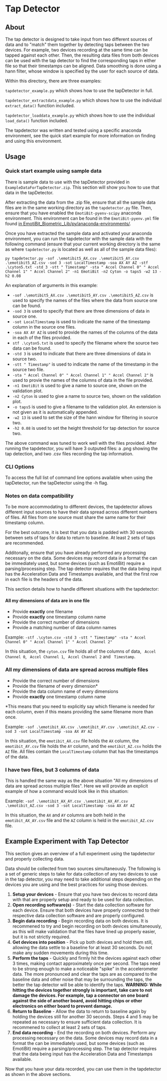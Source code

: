 # Tap Detector

## About
The tap detector is designed to take input from two different sources of data and to "match" them together by detecting taps between the two devices. For example, two devices recording at the same time can be tapped against each other. Then, the resulting data files from both devices can be used with the tap detector to find the corresponding taps in either file so that their timestamps can be aligned. Data smoothing is done using a hann filter, whose window is specified by the user for each source of data.

Within this directory, there are three examples:

```tapdetector_example.py``` which shows how to use the tapDetector in full.

```tapdetector_extractdata_example.py``` which shows how to use the individual ```extract_data()``` function included.

```tapdetector_loaddata_example.py``` which shows how to use the individual ```load_data()``` function included.

The tapdetector was written and tested using a specific anaconda environment, see the quick start example for more information on finding and using this environment.

## Usage

### Quick start example using sample data
There is sample data to use with the tapDetector provided in ```ExampleDataForTapDetector.zip```. This section will show you how to use that data in the tapDetector.

After extracting the data from the .zip file, ensure that all the sample data files are in the same working directory as the ```tapdetector.py``` file. Then, ensure that you have enabled the ```EmotiBit-pyenv-scipy``` anaconda environment. This environment can be found in the ```EmotiBit-pyenv.yml``` file found [in EmotiBit_Biometric_Lib/py/anaconda-environments/](https://github.com/EmotiBit/EmotiBit_Biometric_Lib/tree/master/py/anaconda-environments).

Once you have extracted the sample data and activated your anaconda environment, you can run the tapdetector with the sample data with the following command (ensure that your current working directory is the same as where ```tapdetector.py``` is located as well as all of the sample data files):

```py tapdetector.py -sof .\emotibit5_AX.csv .\emotibit5_AY.csv .\emotibit5_AZ.csv -sod 3 -sot LocalTimestamp -soa AX AY AZ -stf .\cyton5.txt -std 3 -stt " Timestamp" -sta " Accel Channel 0" " Accel Channel 1" " Accel Channel 2" -n1 EmotiBit -n2 Cyton -o taps5 -w2 13 -h2 0.08```

An explanation of arguments in this example:
- ```-sof .\emotibit5_AX.csv .\emotibit5_AY.csv .\emotibit5_AZ.csv``` is used to specify the names of the files where the data from source one can be found. 
- ```-sod 3``` is used to specify that there are three dimensions of data in source one.
- ```-sot LocalTimestamp``` is used to indicate the name of the timestamp column in the source one files.
- ```-soa AX AY AZ``` is used to provide the names of the columns of the data in each of the files provided.
- ```stf .\cyton5.txt``` is used to specify the filename where the source two data can be found.
- ```-std 3``` is used to indicate that there are three dimensions of data in source two.
- ```-stt " Timestamp"``` is used to indicate the name of the timestamp in the source two file.
- ```-sta " Accel Channel 0" " Accel Channel 1" " Accel Channel 2"``` is used to provie the names of the columns of data in the file provided.
- ```-n1 EmotiBit``` is used to give a name to source one, shown on the validation plot.
- ```-n2 Cyton``` is used to give a name to source two, shown on the validation plot.
- ```-o taps5``` is used to give a filename to the validation plot. An extension is not given as it is automatically appended.
- ```-w2 13``` is used to set the size of the hann window for filtering in source two.
- ```-h2 0.08``` is used to set the height threshold for tap detection for source two.


The above command was tuned to work well with the files provided. After running the tapdetector, you will have 3 outputed files: a .png showing the tap detection, and two .csv files recording the tap information.

### CLI Options

To access the full list of command line options available when using the tapDetector, run the tapDetector using the -h flag.

### Notes on data compatibility

To be more accommodating to different devices, the tapdetector allows different input sources to have their data spread across different numbers of files. All files from one source must share the same name for their timestamp column. 

For the best outcome, it is best that you data is padded with 30 seconds between sets of taps for data to return to baseline. At least 2 sets of taps are recommended.

Additonally, ensure that you have already performed any processing necessary on the data. Some devices may record data in a format the can be immediately used, but some devices (such as EmotiBit) require a parsing/processing step. The tap detector requires that the data being input has the Acceleration Data and Timestamps available, and that the first row in each file is the headers of the data.

This section details how to handle different situations with the tapdetector:

#### All my dimensions of data are in one file
- Provide **exactly** one filename
- Provide **exactly** one timestamp column name
- Provide the correct number of dimensions
- Provide a matching number of data column names

Example: ```-stf .\cyton.csv -std 3 -stt " Timestamp" -sta " Accel Channel 0" " Accel Channel 1" " Accel Channel 2"```

In this situation, the ```cyton.csv``` file holds all of the columns of data, ``` Accel Channel 0```, ``` Accel Channel 1```, ``` Accel Channel 2``` and ``` Timestamp```.

### All my dimensions of data are spread across multiple files
- Provide the correct number of dimensions
- Provide the filename of every dimension*
- Provide the data column name of every dimensions
- Provide **exactly** one timestamp column name

*This means that you need to explicitly say which filename is needed for each column, even if this means providing the same filename more than once.

Example: ```-sof .\emotibit_AX.csv .\emotibit_AY.csv .\emotibit_AZ.csv -sod 3 -sot LocalTimestamp -soa AX AY AZ```

In this situation, the ```emotibit_AX.csv``` file holds the ```AX``` column, the ```emotibit_AY.csv``` file holds the ```AY``` column, and the ```emotibit_AZ.csv``` holds the ```AZ``` file. All files contain the ```LocalTimestamp``` column that has the timestamps of the data.

### I have two files, but 3 columns of data
This is handled the same way as the above situation "All my dimensions of data are spread across multiple files". Here we will provide an explicit example of how a command would look like in this situation:

Example: ```-sof .\emotibit_AX_AY.csv .\emotibit_AX_AY.csv .\emotibit_AZ.csv -sod 3 -sot LocalTimestamp -soa AX AY AZ```

In this situation, the ```AX``` and ```AY``` columns are both held in the ```emotibit_AX_AY.csv``` file and the ```AZ``` column is held in the ```emotibit_AZ.csv``` file. 

## Example Experiment with Tap Detector
This section gives an overview of a full experiment using the tapdetector and properly collecting data.

Data should be collected from two sources simultaneously. The following is a set of generic steps to take for data collection of any two devices to use in the tap detector, you may need to take additional steps depending on the devices you are using and the best practices for using those devices.

1. **Setup your devices** - Ensure that you have two devices to record data with that are properly setup and ready to be used for data collection.
1. **Open recording software(s)** - Start the data collection software for each device. Ensure that both devices have properly connected to their respective data collection software and are properly configured.
1. **Begin data recording** - Begin recording data on both devices. It is recommened to try and begin recording on both devices simultaneously, as this will make validation that the files have lined up properly easier, but it is not strictly required.
1. **Get devices into position** - Pick up both devices and hold them still, allowing the data settle to a baseline for at least 30 seconds. Do not make any sudden movements during this time.
1. **Perform the taps** - Quickly and firmly hit the devices against each other 3 times, making contact approximately once per second. The taps need to be strong enough to make a noticeable "spike" in the accelerometer data. The more pronounced and clear the taps are as compared to the baseline data and other noise that may be surrounding the taps, the better the tap detector will be able to identify the taps. **WARNING: While hitting the devices together strongly is important, take care to not damage the devices. For example, tap a connector on one board against the side of another board, avoid hitting chips or other electronics on either board to prevent damage.**
1. **Return to Baseline** - Allow the data to return to baseline again by holding the devices still for another 30 seconds. Steps 4 and 5 may be repeated as necessary to ensure sufficient data collection. It is recommened to collect at least 2 sets of taps.
1. **End data recording** - End the recording on both devices. Perform any processing necessary on the data. Some devices may record data in a format the can be immediately used, but some devices (such as EmotiBit) require a parsing/processing step. The tap detector requires that the data being input has the Acceleration Data and Timestamps available. 

Now that you have your data recorded, you can use them in the tapdetector as shown in the above sections.